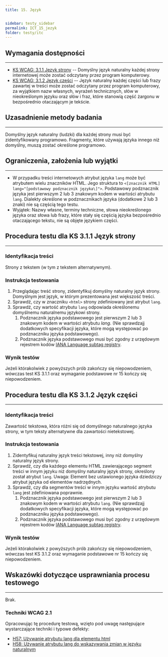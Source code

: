 ```yaml
---
title: 15. Język


sidebar: testy_sidebar
permalink: ICT_15_jezyk
folder: testy/itc
---
```


## Wymagania dostępności
---------------------
-   [KS WCAG: 3.1.1 Język strony](http://www.w3.org/TR/UNDERSTANDING-WCAG20/meaning-doc-lang-id.html) -- Domyślny język naturalny każdej strony internetowej może zostać odczytany przez program komputerowy.
-   [KS WCAG: 3.1.2 Język części](http://www.w3.org/TR/UNDERSTANDING-WCAG20/meaning-other-lang-id.html) -- Język naturalny każdej części lub frazy zawartej w treści może zostać odczytany przez program komputerowy, za wyjątkiem nazw własnych, wyrażeń technicznych, słów w nieokreślonym języku oraz słów i fraz, które stanowią część żargonu w bezpośrednio otaczającym je tekście.

## Uzasadnienie metody badania
------------------------------
Domyślny język naturalny (ludzki) dla każdej strony musi być zidentyfikowany programowo. Fragmenty, które używają języka innego niż domyślny, muszą zostać określone programowo.

## Ograniczenia, założenia lub wyjątki
--------------------------------------
-   W przypadku treści internetowych atrybut języka `lang` może być atrybutem wielu znaczników HTML. Jego struktura to `<[znacznik HTML] lang="[podstawowy podznacznik języka\]">`. Podstawowy podznacznik języka jest pierwszym 2 lub 3 znakowym kodem w wartości atrybutu `lang`. Dialekty określone w podznacznikach języka (dodatkowe 2 lub 3 znaki) nie są częścią tego testu.
-   Wyjątek:  Nazwy własne, terminy techniczne, słowa nieokreślonego języka oraz słowa lub frazy, które stały się częścią języka bezpośrednio otaczającego tekstu, nie są objęte językiem części.

## Procedura testu dla KS 3.1.1 Język strony
--------------------------------------------
### Identyfikacja treści
Strony z tekstem (w tym z tekstem alternatywnym).

### Instrukcja testowania
1.  Przeglądając treść strony, zidentyfikuj domyślny naturalny język strony. Domyślnym jest język, w którym prezentowana jest większość treści.
2.  Sprawdź, czy w znaczniku `<html>` strony zdefiniowany jest atrybut `lang`.
3.  Sprawdź, czy wartość atrybutu `lang` odpowiada określonemu domyślnemu naturalnemu językowi strony.
    1.  Podznacznik języka podstawowego jest pierwszym 2 lub 3 znakowym kodem w wartości atrybutu *lang*. (Nie sprawdzajj dodatkowych specyfikacji języka, które mogą występować po podznaczniku języka podstawowego).
    2.  Podznacznik języka podstawowego musi być zgodny z urzędowym rejestrem kodów [IANA Language subtag registry](http://www.iana.org/assignments/language-subtag-registry).

### Wynik testów
Jeżeli którakolwiek z powyższych prób zakończy się niepowodzeniem, wówczas test KS 3.1.1  oraz wymaganie podstawowe nr 15 kończy się niepowodzeniem.

## Procedura testu dla KS 3.1.2 Język części
--------------------------------------------
### Identyfikacja treści
Zawartość tekstowa, która różni się od domyślnego naturalnego języka strony, w tym teksty alternatywne dla zawartości nietekstowej.

### Instrukcja testowania
1.  Zidentyfikuj naturalny język treści tekstowej, inny niż domyślny naturalny język strony.
2.  Sprawdź, czy dla każdego elementu HTML zawierającego segment treści w innym języku niż domyślny naturalny język strony, określony został atrybut `lang`. Uwaga: Element bez ustawionego języka dziedziczy atrybut języka od elementów nadrzędnych.
3.  Sprawdź, czy dla segmentów treści w innym języku wartość atrybutu `lang` jest zdefiniowana poprawnie.
    1.  Podznacznik języka podstawowego jest pierwszym 2 lub 3 znakowym kodem w wartości atrybutu `lang`. (Nie sprawdzajj dodatkowych specyfikacji języka, które mogą występować po podznaczniku języka podstawowego).
    2.  Podznacznik języka podstawowego musi być zgodny z urzędowym rejestrem kodów [IANA Language subtag registry](http://www.iana.org/assignments/language-subtag-registry).
### Wynik testów
Jeżeli którakolwiek z powyższych prób zakończy się niepowodzeniem, wówczas test KS 3.1.2  oraz wymaganie podstawowe nr 15 kończy się niepowodzeniem.

##  Wskazówki dotyczące usprawniania procesu testowego
----------------------------------------------------------
Brak.

### Techniki WCAG 2.1
Opracowując tę procedurę testową, wzięto pod uwagę następujące wystarczające techniki i typowe defekty:
-   [H57: Używanie atrybutu lang dla elementu html](https://www.w3.org/TR/WCAG20-TECHS/H57.html)
-   [H58: Używanie atrybutu lang do wskazywania zmian w języku naturalnym](https://www.w3.org/TR/WCAG20-TECHS/H58.html)


